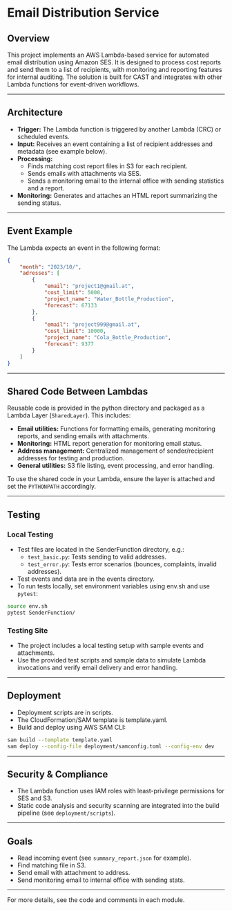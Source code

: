 # Email Distribution Service

## Overview

This project implements an AWS Lambda-based service for automated email distribution using Amazon SES. It is designed to process cost reports and send them to a list of recipients, with monitoring and reporting features for internal auditing. The solution is built for CAST and integrates with other Lambda functions for event-driven workflows.

---

## Architecture

- **Trigger:** The Lambda function is triggered by another Lambda (CRC) or scheduled events.
- **Input:** Receives an event containing a list of recipient addresses and metadata (see example below).
- **Processing:**
  - Finds matching cost report files in S3 for each recipient.
  - Sends emails with attachments via SES.
  - Sends a monitoring email to the internal office with sending statistics and a report.
- **Monitoring:** Generates and attaches an HTML report summarizing the sending status.

---

## Event Example

The Lambda expects an event in the following format:

```json
{
    "month": "2023/10/",
    "adresses": [
        {
            "email": "project1@gmail.at", 
            "cost_limit": 5000,
            "project_name": "Water_Bottle_Production",
            "forecast": 67133
        },
        {
            "email": "project999@gmail.at",
            "cost_limit": 10000,
            "project_name": "Cola_Bottle_Production",
            "forecast": 9377
        }
    ]
}
```

---

## Shared Code Between Lambdas

Reusable code is provided in the python directory and packaged as a Lambda Layer (`SharedLayer`). This includes:

- **Email utilities:** Functions for formatting emails, generating monitoring reports, and sending emails with attachments.
- **Monitoring:** HTML report generation for monitoring email status.
- **Address management:** Centralized management of sender/recipient addresses for testing and production.
- **General utilities:** S3 file listing, event processing, and error handling.

To use the shared code in your Lambda, ensure the layer is attached and set the `PYTHONPATH` accordingly.

---

## Testing

### Local Testing

- Test files are located in the SenderFunction directory, e.g.:
  - `test_basic.py`: Tests sending to valid addresses.
  - `test_error.py`: Tests error scenarios (bounces, complaints, invalid addresses).
- Test events and data are in the events directory.
- To run tests locally, set environment variables using env.sh and use `pytest`:

```sh
source env.sh
pytest SenderFunction/
```

### Testing Site

- The project includes a local testing setup with sample events and attachments.
- Use the provided test scripts and sample data to simulate Lambda invocations and verify email delivery and error handling.

---

## Deployment

- Deployment scripts are in scripts.
- The CloudFormation/SAM template is template.yaml.
- Build and deploy using AWS SAM CLI:

```sh
sam build --template template.yaml
sam deploy --config-file deployment/samconfig.toml --config-env dev
```

---

## Security & Compliance

- The Lambda function uses IAM roles with least-privilege permissions for SES and S3.
- Static code analysis and security scanning are integrated into the build pipeline (see `deployment/scripts`).

---

## Goals

- Read incoming event (see `summary_report.json` for example).
- Find matching file in S3.
- Send email with attachment to address.
- Send monitoring email to internal office with sending stats.

---

For more details, see the code and comments in each module.